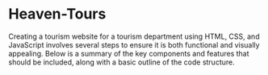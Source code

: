 # Heaven-Tours
Creating a tourism website for a tourism department using HTML, CSS, and JavaScript involves several steps to ensure it is both functional and visually appealing. Below is a summary of the key components and features that should be included, along with a basic outline of the code structure.
